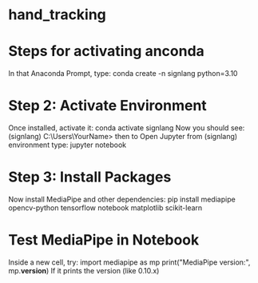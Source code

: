 # hand_tracking
# Steps for activating anconda
In that Anaconda Prompt, type:
conda create -n signlang python=3.10
# Step 2: Activate Environment
Once installed, activate it:
conda activate signlang
Now you should see:
(signlang) C:\Users\YourName>
then to Open Jupyter from (signlang) environment type:
jupyter notebook
# Step 3: Install Packages
Now install MediaPipe and other dependencies:
pip install mediapipe opencv-python tensorflow notebook matplotlib scikit-learn

# Test MediaPipe in Notebook
Inside a new cell, try:
import mediapipe as mp
print("MediaPipe version:", mp.__version__)
If it prints the version (like 0.10.x)
